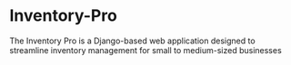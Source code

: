 # Inventory-Pro
 The Inventory Pro is a Django-based web application designed to streamline inventory management for small to medium-sized businesses
